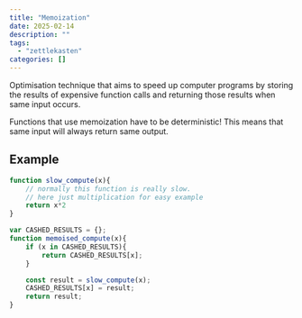 ```yaml
---
title: "Memoization"
date: 2025-02-14
description: ""
tags: 
  - "zettlekasten"
categories: []
---
```


Optimisation technique that aims to speed up computer programs by storing the results of expensive function calls and returning those results when same input occurs.

Functions that use memoization have to be deterministic! This means that same input will always return same output.

## Example

```js
function slow_compute(x){
	// normally this function is really slow. 
	// here just multiplication for easy example
	return x*2
}

var CASHED_RESULTS = {};
function memoised_compute(x){
	if (x in CASHED_RESULTS){
		return CASHED_RESULTS[x];
	}

	const result = slow_compute(x);
	CASHED_RESULTS[x] = result;
	return result;
}
```
